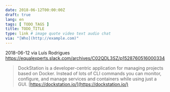 ```yaml
---
date: 2018-06-12T00:00:00Z
draft: true
lang: en
tags: [ TODO_TAGS ]
title: TODO_TITLE
type: link # image quote video text audio chat
via: "[Who](http://example.com)"
---
```



2018-06-12 via Luís Rodrigues
https://equalexperts.slack.com/archives/C02QDL3SZ/p1528760516000334

> DockStation is a developer-centric application for managing projects based on Docker. Instead of lots of CLI commands you can monitor, configure, and manage services and containers while using just a GUI.
[https://dockstation.io/](https://dockstation.io/)

